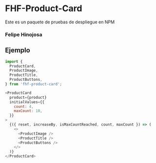 # FHF-Product-Card

Este es un paquete de pruebas de despliegue en NPM

### Felipe Hinojosa

## Ejemplo

```javascript
import {
  ProductCard,
  ProductImage,
  ProductTitle,
  ProductButtons,
} from 'fhf-product-card';
```

```javascript
<ProductCard
  product={product}
  initialValues={{
    count: 4,
    maxCount: 10,
  }}
>
  {({ reset, increaseBy, isMaxCountReached, count, maxCount }) => (
    <>
      <ProductImage />
      <ProductTitle />
      <ProductButtons />
    </>
  )}
</ProductCard>
```

